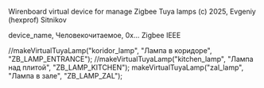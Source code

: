 Wirenboard virtual device for manage Zigbee Tuya lamps
(c) 2025, Evgeniy (hexprof) Sitnikov

device_name,     Человекочитаемое,    0x... Zigbee IEEE

//makeVirtualTuyaLamp("koridor_lamp", "Лампа в коридоре", "ZB_LAMP_ENTRANCE");
//makeVirtualTuyaLamp("kitchen_lamp", "Лампа над плитой", "ZB_LAMP_KITCHEN");
makeVirtualTuyaLamp("zal_lamp", "Лампа в зале", "ZB_LAMP_ZAL");
